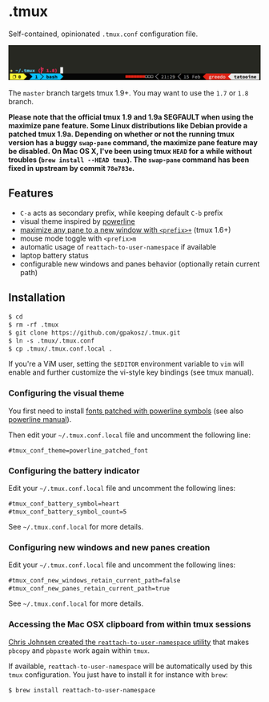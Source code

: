 .tmux
=====

Self-contained, opinionated `.tmux.conf` configuration file.

![Screenshot](screenshot.png)

The `master` branch targets tmux 1.9+. You may want to use the `1.7` or `1.8`
branch.

**Please note that the official tmux 1.9 and 1.9a SEGFAULT when using the
maximize pane feature. Some Linux distributions like Debian provide a patched
tmux 1.9a. Depending on whether or not the running tmux version has a buggy
`swap-pane` command, the maximize pane feature may be disabled. On Mac OS X,
I've been using tmux `HEAD` for a while without troubles (`brew install --HEAD
tmux`). The `swap-pane` command has been fixed in upstream by commit
`78e783e`.**

Features
--------

 - `C-a` acts as secondary prefix, while keeping default `C-b` prefix
 - visual theme inspired by [powerline](https://github.com/Lokaltog/powerline)
 - [maximize any pane to a new window with `<prefix>+`](http://pempek.net/articles/2013/04/14/maximizing-tmux-pane-new-window/) (tmux 1.6+)
 - mouse mode toggle with `<prefix>m`
 - automatic usage of `reattach-to-user-namespace` if available
 - laptop battery status
 - configurable new windows and panes behavior (optionally retain current path)

Installation
------------

    $ cd
    $ rm -rf .tmux
    $ git clone https://github.com/gpakosz/.tmux.git
    $ ln -s .tmux/.tmux.conf
    $ cp .tmux/.tmux.conf.local .

If you're a ViM user, setting the `$EDITOR` environment variable to `vim` will
enable and further customize the vi-style key bindings (see tmux manual).

### Configuring the visual theme

You first need to install [fonts patched with powerline symbols][] (see also
[powerline manual][]).

Then edit your `~/.tmux.conf.local` file and uncomment the following line:

    #tmux_conf_theme=powerline_patched_font

[fonts patched with powerline symbols]: https://github.com/Lokaltog/powerline-fonts
[powerline manual]: http://powerline.readthedocs.org/en/latest/installation.html#fonts-installation

### Configuring the battery indicator

Edit your `~/.tmux.conf.local` file and uncomment the following lines:

    #tmux_conf_battery_symbol=heart
    #tmux_conf_battery_symbol_count=5

See `~/.tmux.conf.local` for more details.

### Configuring new windows and new panes creation

Edit your `~/.tmux.conf.local` file and uncomment the following lines:

    #tmux_conf_new_windows_retain_current_path=false
    #tmux_conf_new_panes_retain_current_path=true

See `~/.tmux.conf.local` for more details.

### Accessing the Mac OSX clipboard from within tmux sessions

[Chris Johnsen created the `reattach-to-user-namespace`
utility](https://github.com/ChrisJohnsen/tmux-MacOSX-pasteboard) that makes
`pbcopy` and `pbpaste` work again within `tmux`.

If available, `reattach-to-user-namespace` will be automatically used by this
`tmux` configuration. You just have to install it for instance with `brew`:

    $ brew install reattach-to-user-namespace
